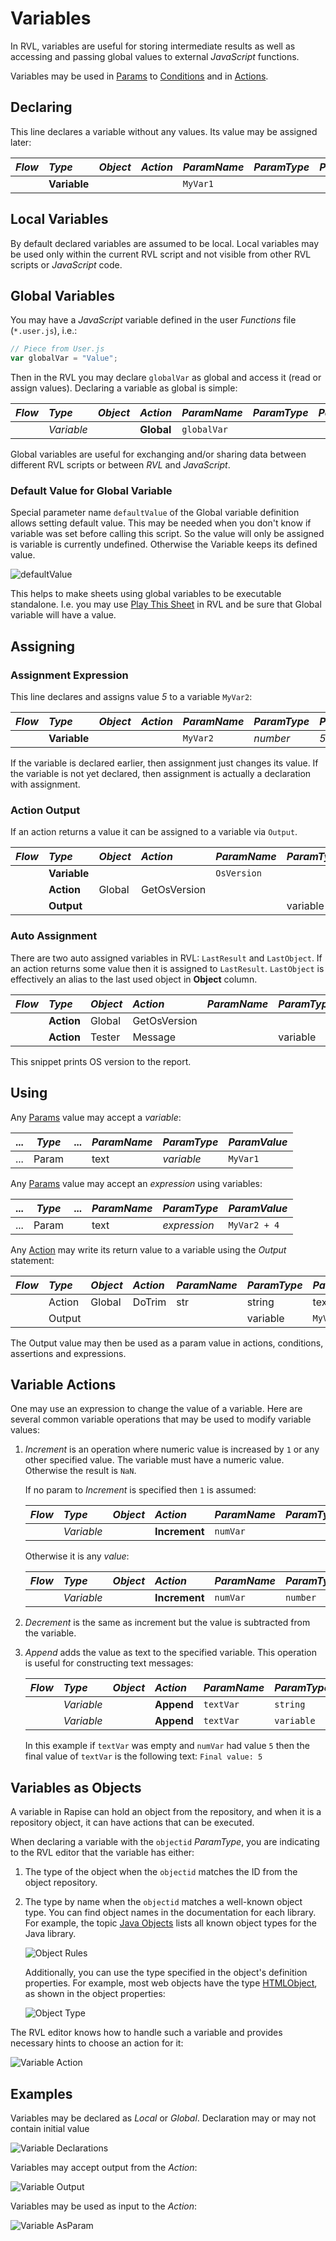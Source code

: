 # Variables

In RVL, variables are useful for storing intermediate results as well as accessing and passing global values to external *JavaScript* functions.

Variables may be used in [Params](Params.md) to [Conditions](Conditions.md) and in [Actions](Actions.md).

## Declaring

This line declares a variable without any values. Its value may be assigned later:

*Flow*| *Type*  | *Object*   | *Action*   | *ParamName* | *ParamType* | *ParamValue*
:--   |:--     |:--          |:--         |:--          |:--          |:--
      |**Variable**|         |            |   `MyVar1`   |             |            

## Local Variables

By default declared variables are assumed to be local. Local variables may be used only within the current RVL script and not visible from other RVL scripts or *JavaScript* code.

## Global Variables

You may have a *JavaScript* variable defined in the user *Functions* file (`*.user.js`), i.e.:

```javascript
// Piece from User.js
var globalVar = "Value";
```

Then in the RVL you may declare `globalVar` as global and access it (read or assign values). Declaring a variable as global is simple:

*Flow*| *Type*  | *Object*   | *Action*   | *ParamName* | *ParamType* | *ParamValue*
:--   |:--     |:--          |:--         |:--          |:--          |:--
      |*Variable*|           |**Global**  |`globalVar`  |             | 

Global variables are useful for exchanging and/or sharing data between different RVL scripts or between *RVL* and *JavaScript*.

### Default Value for Global Variable

Special parameter name `defaultValue` of the Global variable definition allows setting default value. This may be needed when you don't know if variable was set before calling this script. So the value will only be assigned is variable is currently undefined. Otherwise the Variable keeps its defined value.

![defaultValue](./img/RVL_Variable_DefaultValue.png)

This helps to make sheets using global variables to be executable standalone. I.e. you may use [Play This Sheet](../Guide/rvl_editor.md#context-menu) in RVL and be sure that Global variable will have a value.

## Assigning

### Assignment Expression

This line declares and assigns value *5* to a variable `MyVar2`:

*Flow*| *Type*  | *Object*   | *Action*   | *ParamName* | *ParamType* | *ParamValue*
:--   |:--     |:--          |:--         |:--          |:--          |:--
      |**Variable**|         |            |   `MyVar2`   |   *number*  | *5*           

If the variable is declared earlier, then assignment just changes its value. If the variable is not yet declared, then assignment is actually a declaration with assignment.

### Action Output

If an action returns a value it can be assigned to a variable via `Output`.

*Flow*| *Type*  | *Object*   | *Action*   | *ParamName* | *ParamType* | *ParamValue*
:--   |:--     |:--          |:--         |:--          |:--          |:--
      | **Variable** |         |              | `OsVersion`   |     |      
      | **Action**   | Global  | GetOsVersion |               |     |      
      | **Output**   |         |              |               | variable | OsVersion

### Auto Assignment

There are two auto assigned variables in RVL:  `LastResult` and `LastObject`. If an action returns some value then it is assigned to `LastResult`. `LastObject` is effectively an alias to the last used object in **Object** column.

*Flow*| *Type*  | *Object*   | *Action*   | *ParamName* | *ParamType* | *ParamValue*
:--   |:--     |:--          |:--         |:--          |:--          |:--
      | **Action**   | Global  | GetOsVersion |               |     |      
      | **Action**   | Tester  | Message      |               | variable | **LastResult**

This snippet prints OS version to the report.

## Using

Any [Params](Params.md) value may accept a *variable*:

...|*Type*| ...| *ParamName* | *ParamType*|*ParamValue*
---|----  |----|:--          |:--         | :--
...|Param |    |  text       | *variable* | `MyVar1`           

Any [Params](Params.md) value may accept an *expression* using variables:

...|*Type*| ...| *ParamName* | *ParamType*| *ParamValue*
---|----  |----|:--          |:--         |:--
...|Param |    |  text       |*expression*| `MyVar2 + 4`           

Any [Action](Actions.md) may write its return value to a variable using the *Output* statement:

*Flow*| *Type*| *Object*   | *Action*   | *ParamName* | *ParamType* | *ParamValue*
:--  |:--     |:--         |:--         |:--          |:--         |:--
     | Action | Global     | DoTrim     |  str        | string     |   text to trim              
     | Output |            |            |             | variable   | `MyVar1`          

The Output value may then be used as a param value in actions, conditions, assertions and expressions.

## Variable Actions

One may use an expression to change the value of a variable. Here are several common variable operations that may be used to modify variable values:

1. *Increment* is an operation where numeric value is increased by `1` or any other specified value. The variable must have a numeric value. Otherwise the result is `NaN`.

    If no param to *Increment* is specified then `1` is assumed:

      *Flow*| *Type*  | *Object*   | *Action*   | *ParamName* | *ParamType* | *ParamValue*
      :--   |:--     |:--          |:--         |:--          |:--          |:--
            |*Variable*|           |**Increment**  |`numVar`  |     |  

      Otherwise it is any *value*:

      *Flow*| *Type*  | *Object*   | *Action*   | *ParamName* | *ParamType* | *ParamValue*
      :--   |:--     |:--          |:--         |:--          |:--          |:--
            |*Variable*|           |**Increment**  |`numVar`  | `number`   | *value* 

2. *Decrement* is the same as increment but the value is subtracted from the variable.

3. *Append* adds the value as text to the specified variable. This operation is useful for constructing text messages:

      *Flow*| *Type*  | *Object*   | *Action*   | *ParamName* | *ParamType* | *ParamValue*
      :--   |:--     |:--          |:--         |:--          |:--          |:--
            |*Variable*|           |**Append**  |`textVar`  | `string`   | Final value: 
            |*Variable*|           |**Append**  |`textVar`  | `variable`   | `numVar` 

      In this example if `textVar` was empty and `numVar` had value `5` then the final value of `textVar` is the following text:
      `Final value: 5`

## Variables as Objects

A variable in Rapise can hold an object from the repository, and when it is a repository object, it can have actions that can be executed.

When declaring a variable with the `objectid` *ParamType*, you are indicating to the RVL editor that the variable has either:

1. The type of the object when the `objectid` matches the ID from the object repository.
2. The type by name when the `objectid` matches a well-known object type. You can find object names in the documentation for each library. For example, the topic [Java Objects](/Libraries/ses_lib_java) lists all known object types for the Java library.

      ![Object Rules](./img/Variables_object_rules.png)

      Additionally, you can use the type specified in the object's definition properties. For example, most web objects have the type [HTMLObject](/Libraries/HTMLObject), as shown in the object properties:

      ![Object Type](./img/Variables_object_type_properties.png)

The RVL editor knows how to handle such a variable and provides necessary hints to choose an action for it:

![Variable Action](./img/Variables_variable_action.png)

## Examples

Variables may be declared as *Local* or *Global*. Declaration may or may not contain initial value

![Variable Declarations](./img/Variables_Declaration.png)

Variables may accept output from the *Action*:

![Variable Output](./img/Variables_Output.png)

Variables may be used as input to the *Action*:

![Variable AsParam](./img/Variables_AsParam.png)

